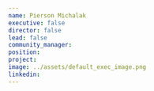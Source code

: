 ```yaml
---
name: Pierson Michalak
executive: false
director: false
lead: false
community_manager:   
position:  
project:  
image: ../assets/default_exec_image.png
linkedin: 
---
```

